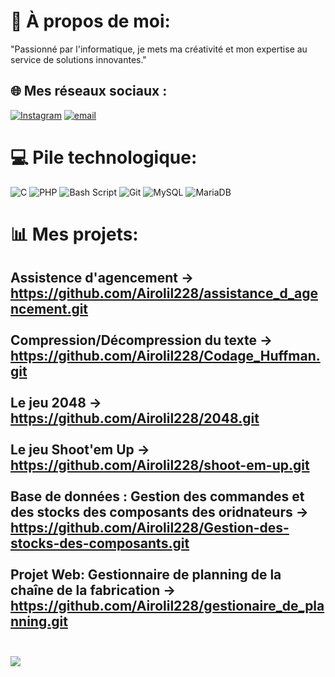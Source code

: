 
# 💫 À propos de moi:
"Passionné par l'informatique, je mets ma créativité et mon expertise au service de solutions innovantes."


## 🌐 Mes réseaux sociaux :
[![Instagram](https://img.shields.io/badge/Instagram-%23E4405F.svg?logo=Instagram&logoColor=white)](https://instagram.com/vasily_smt) [![email](https://img.shields.io/badge/Email-D14836?logo=gmail&logoColor=white)](mailto:somsaav@gmail.com) 

# 💻 Pile technologique:
![C](https://img.shields.io/badge/c-%2300599C.svg?style=for-the-badge&logo=c&logoColor=white) ![PHP](https://img.shields.io/badge/php-%23777BB4.svg?style=for-the-badge&logo=php&logoColor=white) ![Bash Script](https://img.shields.io/badge/bash_script-%23121011.svg?style=for-the-badge&logo=gnu-bash&logoColor=white) ![Git](https://img.shields.io/badge/git-%23F05033.svg?style=for-the-badge&logo=git&logoColor=white) ![MySQL](https://img.shields.io/badge/mysql-4479A1.svg?style=for-the-badge&logo=mysql&logoColor=white) ![MariaDB](https://img.shields.io/badge/MariaDB-003545?style=for-the-badge&logo=mariadb&logoColor=white)
# 📊 Mes projets:
Assistence d'agencement -> <br> https://github.com/Airolil228/assistance_d_agencement.git 
<br>
<br>
Compression/Décompression du texte -> <br> https://github.com/Airolil228/Codage_Huffman.git 
<br> <br>
Le jeu 2048 ->  <br> https://github.com/Airolil228/2048.git 
<br> <br>
Le jeu Shoot'em Up -> <br> https://github.com/Airolil228/shoot-em-up.git 
<br> <br>
Base de données : Gestion des commandes et des stocks des composants des oridnateurs -> <br> https://github.com/Airolil228/Gestion-des-stocks-des-composants.git 
<br> <br>
Projet Web: Gestionnaire de planning de la chaîne de la fabrication -> https://github.com/Airolil228/gestionaire_de_planning.git
<br> <br>
---
[![](https://visitcount.itsvg.in/api?id=Vasily&icon=0&color=0)](https://visitcount.itsvg.in)

<!-- Proudly created with GPRM ( https://gprm.itsvg.in ) -->
